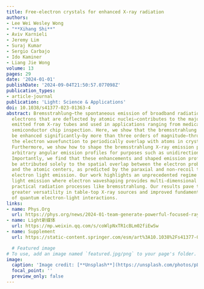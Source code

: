 ```yaml
---
title: Free-electron crystals for enhanced X-ray radiation
authors:
- Lee Wei Wesley Wong
- "**Xihang Shi**"
- Aviv Karnieli
- Jeremy Lim
- Suraj Kumar
- Sergio Carbajo
- Ido Kaminer
- Liang Jie Wong
volume: 13
pages: 29
date: '2024-01-01'
publishDate: '2024-09-04T21:50:57.077098Z'
publication_types:
- article-journal
publication: 'Light: Science & Applications'
doi: 10.1038/s41377-023-01363-4
abstract: Bremsstrahlung—the spontaneous emission of broadband radiation from free
  electrons that are deflected by atomic nuclei—contributes to the majority of X-rays
  emitted from X-ray tubes and used in applications ranging from medical imaging to
  semiconductor chip inspection. Here, we show that the bremsstrahlung intensity can
  be enhanced significantly—by more than three orders of magnitude—through shaping
  the electron wavefunction to periodically overlap with atoms in crystalline materials.
  Furthermore, we show how to shape the bremsstrahlung X-ray emission pattern into
  arbitrary angular emission profiles for purposes such as unidirectionality and multi-directionality.
  Importantly, we find that these enhancements and shaped emission profiles cannot
  be attributed solely to the spatial overlap between the electron probability distribution
  and the atomic centers, as predicted by the paraxial and non-recoil theory for free
  electron light emission. Our work highlights an unprecedented regime of free electron
  light emission where electron waveshaping provides multi-dimensional control over
  practical radiation processes like bremsstrahlung. Our results pave the way towards
  greater versatility in table-top X-ray sources and improved fundamental understanding
  of quantum electron-light interactions.
links:
- name: Phys.Org
  url: https://phys.org/news/2024-01-team-generate-powerful-focused-rays.html
- name: Light新媒体
  url: https://mp.weixin.qq.com/s/coWlpNxTR1cBLm02fiEwSw
- name: Supplement
  url: https://static-content.springer.com/esm/art%3A10.1038%2Fs41377-023-01363-4/MediaObjects/41377_2023_1363_MOESM1_ESM.pdf

  # Featured image
# To use, add an image named `featured.jpg/png` to your page's folder.
image:
  caption: 'Image credit: [**Unsplash**](https://unsplash.com/photos/pLCdAaMFLTE)'
  focal_point: ''
  preview_only: false
---
```

